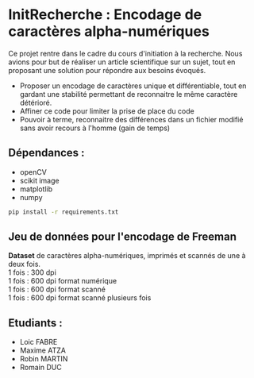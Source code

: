 # InitRecherche : Encodage de caractères alpha-numériques

Ce projet rentre dans le cadre du cours d'initiation à la recherche. Nous avions pour but de réaliser un article scientifique sur un sujet, tout en proposant une solution pour répondre aux besoins évoqués.
- Proposer un encodage de caractères unique et différentiable, tout en gardant une stabilité permettant de reconnaitre le même caractère détérioré.
- Affiner ce code pour limiter la prise de place du code
- Pouvoir à terme, reconnaitre des différences dans un fichier modifié sans avoir recours à l'homme (gain de temps)

## **Dépendances** : 

- openCV
- scikit image
- matplotlib
- numpy
```bash
pip install -r requirements.txt
```

## **Jeu de données pour l'encodage de Freeman**

**Dataset** de caractères alpha-numériques, imprimés et scannés de une à deux fois. <br/>1 fois  : 300 dpi<br/>1 fois : 600 dpi format numérique<br/>1 fois : 600 dpi format scanné<br/>1 fois : 600 dpi format scanné plusieurs fois

## Etudiants :
- Loic FABRE
- Maxime ATZA
- Robin MARTIN
- Romain DUC

